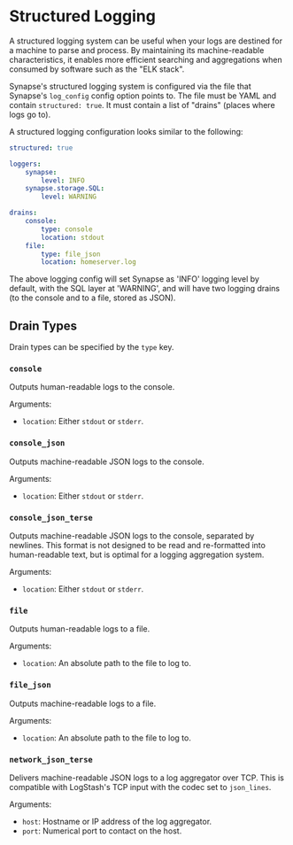 # Structured Logging

A structured logging system can be useful when your logs are destined for a machine to parse and process. By maintaining its machine-readable characteristics, it enables more efficient searching and aggregations when consumed by software such as the "ELK stack".

Synapse's structured logging system is configured via the file that Synapse's `log_config` config option points to. The file must be YAML and contain `structured: true`. It must contain a list of "drains" (places where logs go to).

A structured logging configuration looks similar to the following:

```yaml
structured: true

loggers:
    synapse:
        level: INFO
    synapse.storage.SQL:
        level: WARNING

drains:
    console:
        type: console
        location: stdout
    file:
        type: file_json
        location: homeserver.log
```

The above logging config will set Synapse as 'INFO' logging level by default, with the SQL layer at 'WARNING', and will have two logging drains (to the console and to a file, stored as JSON).

## Drain Types

Drain types can be specified by the `type` key.

### `console`

Outputs human-readable logs to the console.

Arguments:

- `location`: Either `stdout` or `stderr`.

### `console_json`

Outputs machine-readable JSON logs to the console.

Arguments:

- `location`: Either `stdout` or `stderr`.

### `console_json_terse`

Outputs machine-readable JSON logs to the console, separated by newlines. This
format is not designed to be read and re-formatted into human-readable text, but
is optimal for a logging aggregation system.

Arguments:

- `location`: Either `stdout` or `stderr`.

### `file`

Outputs human-readable logs to a file.

Arguments:

- `location`: An absolute path to the file to log to.

### `file_json`

Outputs machine-readable logs to a file.

Arguments:

- `location`: An absolute path to the file to log to.

### `network_json_terse`

Delivers machine-readable JSON logs to a log aggregator over TCP. This is
compatible with LogStash's TCP input with the codec set to `json_lines`.

Arguments:

- `host`: Hostname or IP address of the log aggregator.
- `port`: Numerical port to contact on the host.